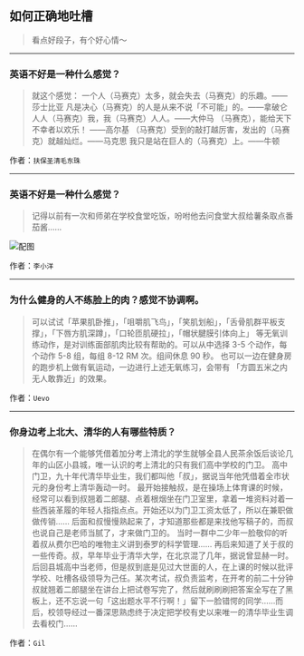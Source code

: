 ## 如何正确地吐槽

> 看点好段子，有个好心情～


 
---

### 英语不好是一种什么感觉？

> 就这个感觉：
> 一个人（马赛克）太多，就会失去（马赛克）的乐趣。——莎士比亚
> 凡是决心（马赛克）的人是从来不说「不可能」的。——拿破仑
> 人人（马赛克）我，我（马赛克）人人。——大仲马
> （马赛克），能给天下不幸者以欢乐！ ——高尔基
> （马赛克）受到的敲打越厉害，发出的（马赛克）就越灿烂。——马克思
> 我只是站在巨人的（马赛克）上。——牛顿


作者：`扶保圣清毛东珠`

---

### 英语不好是一种什么感觉？

> 记得以前有一次和师弟在学校食堂吃饭，吩咐他去问食堂大叔给薯条取点番茄酱……



![配图](http://pic4.zhimg.com/70/2e5862c1122661ff2ad0d9d182ae539b_b.jpg)


作者：`李小洋`

---

### 为什么健身的人不练脸上的肉？感觉不协调啊。

> 可以试试「苹果肌卧推」，「咀嚼肌飞鸟」，「笑肌划船」，「舌骨肌群平板支撑」，「下唇方肌深蹲」，「口轮匝肌硬拉」，「帽状腱膜引体向上」 等无氧训练动作，是对训练面部肌肉比较有帮助的。可以从中选择 3-5 个动作，每个动作 5-8 组，每组 8-12 RM 次。组间休息 90 秒。
> 也可以一边在健身房的跑步机上做有氧运动，一边进行上述无氧练习，会带有 「方圆五米之内无人敢靠近」的效果。


作者：`Uevo`

---

### 你身边考上北大、清华的人有哪些特质？

> 在偶尔有一个能够凭借着加分考上清北的学生就够全县人民茶余饭后谈论几年的山区小县城，唯一认识的考上清北的只有我们高中学校的门卫。
> 高中门卫，九十年代清华毕业生，我们都叫他「叔」，据说当年他凭借着全市状元的身份考上清华轰动一时。
> 最开始接触叔，是在操场上体育课的时候，经常可以看到叔翘着二郎腿、点着根烟坐在门卫室里，拿着一堆资料对着一些西装革履的年轻人指指点点。开始还以为门卫工资太低了，所以在兼职做做传销……
> 后面和叔慢慢熟起来了，才知道那些都是来找他写稿子的，而叔也说自己是老师当腻了，才来做门卫的。 当时一群中二少年一脸敬仰的听着叔从费尔巴哈的唯物主义讲到泰罗的科学管理……
> 再后来知道了关于叔的一些传奇。叔，早年毕业于清华大学，在北京混了几年，据说曾显赫一时。后回县城高中当老师，但是叔到底是见过大世面的人，在上课的时候以批评学校、吐槽各级领导为己任。某次考试，叔负责监考，在开考的前二十分钟叔就翘着二郎腿坐在讲台上把试卷写完了，然后就刷刷刷把答案全写在了黑板上，还不忘说一句「这出题水平不行啊！」留下一脸错愕的同学……而后，校领导经过一番深思熟虑终于决定把学校有史以来唯一的清华毕业生调去看校门……


作者：`Gil`